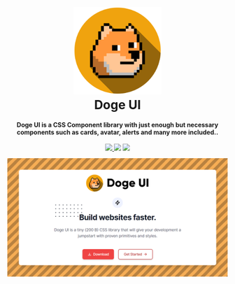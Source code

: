 <h1 align="center">
  <br>
  <a href="https://doge-ui.netlify.app"><img src="./logo2.png" alt="Markdownify" width="200"></a>
  <br>
  Doge UI
  <br>
</h1>

<h4 align="center">Doge UI is a CSS Component library with just enough but necessary components such as cards, avatar, alerts and many more included..</h4>

<p align="center">
  <a href="https://app.netlify.com/sites/doge-ui/deploys">
    <img src="https://api.netlify.com/api/v1/badges/886062d0-b559-45ce-a3eb-47357e5c391e/deploy-status"/>
  </a>
  <a href="https://github.com/OmkarK45/component-lib/pulls"><img src="https://img.shields.io/badge/contributors-welcome-green"></a>
  <a href="https://github.com/omkark45">
      <img src="https://img.shields.io/github/followers/omkark45?label=Follow">
  </a>
 
</p>

<img src='./seo-header.png'/>
